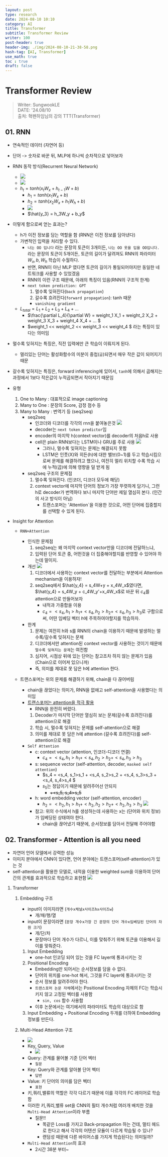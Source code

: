 ```yaml
---
layout: post
type: research
date: 2024-08-10 10:10
category: AI
title: Transformer
subtitle: Transformer Review
writer: 100
post-header: true
header-img: ./img/2024-08-10-21-38-58.png
hash-tag: [AI, Transformer]
use_math: true
toc : true
draft: false
---
```


# Transformer Review
> Writer: SungwookLE    
> DATE: '24.08/10    
> 출처: 혁펜하임님의 강의 TTT(Transformer)    

## 01. RNN
- 연속적인 데이터 (자연어 등)
- 단어 -> 숫자로 바꾼 뒤, MLP에 하나씩 순차적으로 넣어보자

- RNN 동작 방식(Recurrent Neural Network)
    - ![](img/2024-08-10-21-48-34.png)
    - ![](img/2024-08-10-21-57-19.png)
    - $h_t = tanh(x_tW_x + h_{t-1}W+b)$
        - $h_1 = tanh(x_1W_x + b)$
        - $h_2 = tanh(x_2W_x + h_1W_h+b)$
        - ![](img/2024-08-10-21-54-29.png)
        - $\hat{y_3} = h_3W_y + b_y$

- 이렇게 함으로써 얻는 효과는?
    - h가 이전 정보를 담는 역할을 함 (RNN은 이전 정보를 담아낸다)
    - 가변적인 입력을 처리할 수 있다.
        - `나는 OO 입니다` 라는 문장의 토큰이 3개이든, `나는 OO 옷을 입을 OO입니다.` 라는 문장의 토큰이 5개이든, 토큰의 길이가 달려져도 RNN의 파라미터 $W_x, b, W_h$ 학습이 수월하다.
        - 반면, RNN이 아닌 MLP 였다면 토큰의 길이가 통일되어야지만 동일한 네트워크를 사용할 수 있었겠음
        - RNN의 이런 구조 때문에, 아래의 특징이 있음(RNN의 구조적 한계)
        - `next token prediction: GPT`
            1. 멀수록 잊혀진다(`back propagation`) 
            2. 갈수록 흐려진다(`forward propagation`): tanh 때문
            - `vanishing gradient`
    - $L_{total} = L_1 + L_2 + L_3 + L_4 + ...$
        - $\frac{\partial L_4}{\partial W} = weight_1 X_1 + weight_2 X_2 + weight_3 X_3 + weight_4 X_4 + ... $
        - $weight_1 << weight_2 << weight_3 << weight_4 $ 라는 특징이 있다는 의미임
 

- 멀수록 잊혀지는 특징은, 직전 입력에만 큰 학습이 이뤄지게 된다.
    - 멀리있는 단어는 활성화함수의 미분이 중첩(`곱`)되면서 매우 작은 값이 되어지기 때문

- 갈수록 잊혀지는 특징은, forward inferencing에 있어서, `tanh`에 의해서 곱해지는 과정에서 1보다 작은값이 누적곱되면서 작아지기 때문임


- 유형
    1. One to Many : 대표적으로 image captioning
    2. Many to One : 문장의 Score, 감정 점수 등 
    3. Many to Many : 번역기 등 (seq2seq)
        - seq2seq
            - 인코더와 디코더를 각각의 rnn을 붙여놓은것
            ![](img/2024-08-10-22-37-37.png)
            - decoder는 `next token predictor`임
            - encoder의 마지막 h(context vector)를 decoder의 처음h로 사용
            - cell은 plain RNN보다는 LSTM이나 GRU를 주로 사용
                ![](img/2024-08-11-13-35-14.png)
                - 그러나, 멀수록 잊혀지는 문제는 해결되지 못함
                - LSTM은 인풋(X)와 히든(h)에 대한 밸브(0~1)를 두고 학습시킴으로써 문제를 해결하려고 했으나, 여전히 멀리 위치할 수록 학습 시에 누적(곱)에 의해 영향을 덜 받게 됨
        - seq2seq 구조의 문제점
            1. 멀수록 잊혀진다. (인코더, 디코더 모두에 해당)
            2. context vector에 마지막 단어의 정보가 가장 뚜렷하게 담기니, 그런 h로 decoder가 번역하다 보니 마지막 단어만 제일 열심히 본다. (인간의 사고 방식이 아님)
                - 트랜스포머는 'Attention`을 이용한 것으로, 어떤 단어에 집중할지를 선택할 수 있게 된다.

- Insight for Attention
    - `RNN+Attention`
        - 인식한 문제점 
            1. seq2seq는 왜 마지막 context vector만을 디코더에 전달하느냐,
            2. 입력된 단어 토큰 중, 어떤것을 더 집중해야할지를 반영할 수 있어야 하는데 말이지.
        - 개선 
            ![](img/2024-08-11-15-21-17.png)
            1. 디코더에서 사용하는 context vector를 전달하는 부분에서 Attention mechanism을 이용하자!
            2. seq2seq에서 $\hat{y_4} = s_4W+y + x_4W_x$였다면, $\hat{y_4} = s_4W_y + c_4W_y'+x_4W_x$로 바꾼 뒤 $c_4$를 attention으로 만들어보자
                - 내적과 가중합을 이용
                - $c_4 = <s_4,h_1>h_1 + <s_4, h_2>h_2 + <s_4, h_3>h_3$로 구함으로써, 어떤 임베딩 벡터 $h$에 주목하여야할지를 학습하자.
        - 한계
            1. 문제는 여전히 h와 s를 RNN의 chain을 이용하기 때문에 발생하는 멀수록/갈수록 잊혀지는 문제
            2. 디코더에서만 attention된 context vector를 사용하는 것이기 때문에 `멀수록 잊혀지는 문제`는 여전함
            3. 심지어, 시점상 뒤에 있는 단어는 참고조차 하지 않는 문제가 있음 (Chain으로 이어져 있으니까)
            - 즉, 의미를 제대로 못 담은 h에 attention 한다.

    - 트랜스포머는 위의 문제를 해결하기 위해, chain을 다 끊어버림
        - chain을 끊었다는 의미가, RNN을 없애고 self-attention을 사용했다는 의미임
        - [트랜스포머는 attention을 적극 활용](./img/필기1.jpg)
            - RNN을 완전히 버렸다.
            1. Decoder가 마지막 단어만 열심히 보는 문제(갈수록 흐려진다)를 attention으로 해결
            2. 학습 시, 멀수록 잊혀지는 문제를 self-attention으로 해결 
            3. 의미를 제대로 못 담은 h에 attention (갈수록 흐려진다)를 self-attention으로 해결
        - `Self Attention` 
            - c: context vector (attention, 인코더-디코더 연결)
                - $c_4 = <s_4, h_1>h_1 + <s_4, h_2>h_2 + <s_4, h_3>h_3$
            - s: sequence vector (self-attention, decoder, `masked self attention`)
                - $s_4 = <s_4, s_1>s_1 + <s_4, s_2>s_2 + <s_4, s_3>s_3 + <s_4, s_4>s_4 $
                - $s_5$는 정답이기 때문에 알려주어선 안되지
                    - ~~+<s_5, s_4>s_5~~
            - h: word embedding vector (self-attention, encoder)
                - $h_2 = <h_2, h_1>h_1 + <h_2, h_2>h_2 + <h_2, h_3>h_3$
            ![](img/2024-08-11-15-26-44.png)
            - 참고: 위의 수식에서 h를 생성하는데 사용하는 x는 (단어와 위치 정보)가 임베딩된 상태여야 한다.
                - chain을 끊어냈기 때문에, 순서정보를 담아서 전달해 주어야함

## 02. Transformer - Attention is all you need

- 자연어 언어 모델에서 강력한 성능
- 이미지 분야에서 CNN이 있다면, 언어 분야에는 트랜스포머(self-attention)가 있는 것
- self-attention을 활용한 모델로, 내적을 이용한 weighted sum을 이용하여 단어 간의 관계를 효과적으로 학습하고 표현함
![](img/2024-08-11-15-36-58.png)

1. Transformer

    1. Embedding 구조
        - input이 이미지라면 (`개수x채널x사이즈hx사이즈w`)
            - 개/채/행/열
        - input이 문장이라면 (`문장 개수x가장 긴 문장의 단어 개수x임베딩된 단어의 차원 크기`)
            - 개/단/차
            - 문장마다 단어 개수가 다르니, 이를 맞춰주기 위해 <pad> 토큰을 이용해서 길이를 맞춰준다.

        1. Input Embedding
            - one-hot 인코딩 되어 있는 것을 FC layer에 통과시키는 것
        2. Positional Encoding 
            - Embedding만 되어서는 순서정보를 담을 수 없다.
            - 단어의 위치를 one-hot 해서, 그것을 FC layer에 통과시키는 것
            - 순서 정보를 알려주어야 한다.
            - `트랜스포머 논문 자체`에서는 Positional Encoding 자체의 FC는 학습시키지 않고 고정된 벡터를 사용함
                - `sin, cos` 함수 사용함
            - 이후 논문에서는 여기에서의 파라미터도 학습의 대상으로 함
        3. Input Embedding + Positional Encoding 두개를 더하여 Embedding 정보를 만든다.

    2. Multi-Head Attention 구조
        - ![](img/2024-08-11-16-24-41.png)
        - Key, Query, Value
            - ![](img/2024-08-11-16-39-08.png)
        - Query: 관계를 물어볼 기준 단어 벡터 
            - `질문`
        - Key: Query와 관계를 알아볼 단어 벡터
            - `답변`
        - Value: 키 단어의 의미를 담은 벡터
            - `표현`
        - 키,쿼리,밸류의 역할은 각각 다르기 때문에 이를 각각의 FC 레이어로 학습함
        - 이러한 키,쿼리,밸류 set을 CNN의 필터 개수처럼 여러개 배치한 것을 `Multi-Head Attention`이라 부름
            - 질문!!
                -  똑같은 Loss를 가지고 Back-propagation 하는 건데, 멀티 헤드로 한다고 해서 각각의 어텐션 모듈이 다르게 학습될 수 있나?
                - 랜덤성 때문에 다른 바이어스를 가지게 학습된다는 의미일까?
        - `Multi-Head Attention`의 효과
            - 2시간 38분 부터~
 
